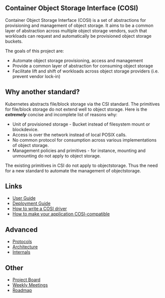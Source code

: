 Container Object Storage Interface (COSI)
------------------------------------------

Container Object Storage Interface (COSI) is a set of abstractions for provisioning and management of object storage. It aims to be a common layer of abstraction across multiple object storage vendors, such that workloads can request and automatically be provisioned object storage buckets. 

The goals of this project are:

 - Automate object storage provisioning, access and management
 - Provide a common layer of abstraction for consuming object storage
 - Facilitate lift and shift of workloads across object storage providers (i.e. prevent vendor lock-in)

## Why another standard?

Kubernetes abstracts file/block storage via the CSI standard. The primitives for file/block storage do not extend well to object storage. Here is the **_extremely_** concise and incomplete list of reasons why:

 - Unit of provisioned storage - Bucket instead of filesystem mount or blockdevice.
 - Access is over the network instead of local POSIX calls.
 - No common protocol for consumption across various implementations of object storage. 
 - Management policies and primitives - for instance, mounting and unmounting do not apply to object storage.

The existing primitives in CSI do not apply to objectstorage. Thus the need for a new standard to automate the management of objectstorage.

## Links

 - [User Guide](user-guide.md) <!-- this should explain all use cases of COSI, and include a section for best pratices -->
 - [Deployment Guide](deployment-guide.md)
 - [How to write a COSI driver](how-to-write-a-cosi-driver.md)
 - [How to make your application COSI-compatible](how-to-make-your-application-cosi-compatible.md) 

## Advanced

 - [Protocols](protocols.md) <!-- cosi protocols as the API between COSI and applications  -->
 - [Architecture](architecture.md) <!-- components, object lifecycles, and [sidecar <-> driver] swimlane diagram etc. -->
 - [Internals](internals.md) <!-- implementation details such as finalizers, bucket naming scheme etc. -->

## Other

 - [Project Board](https://github.com/orgs/kubernetes-sigs/projects/8)
 - [Weekly Meetings](https://sigs.k8s.io/container-object-storage-interface-api/tree/master/docs/meetings.md)
 - [Roadmap](https://github.com/orgs/kubernetes-sigs/projects/8)
